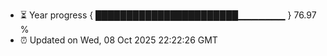 - ⏳ Year progress { ███████████████████████▁▁▁▁▁▁▁ } 76.97 %
- ⏰ Updated on Wed, 08 Oct 2025 22:22:26 GMT

